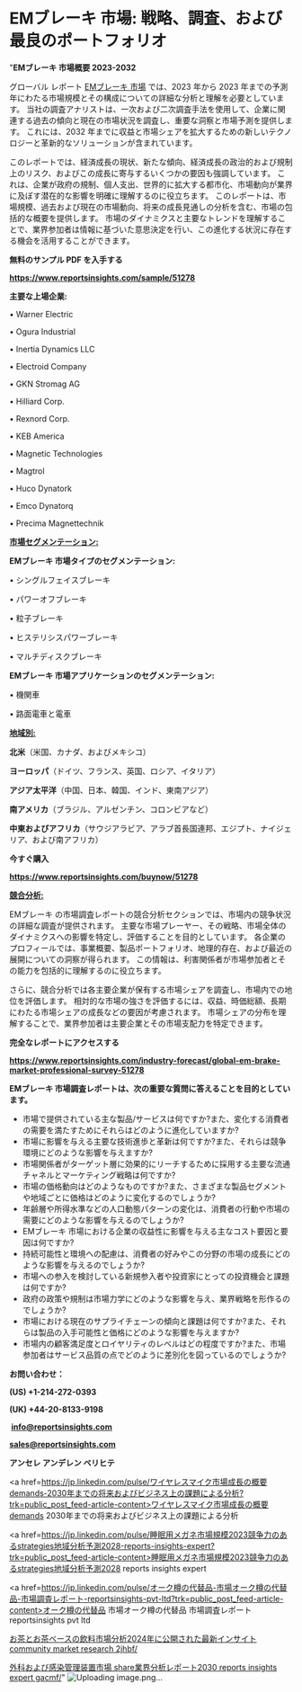 # EMブレーキ 市場: 戦略、調査、および最良のポートフォリオ

"<strong>EMブレーキ 市場概要 2023-2032</strong>

グローバル レポート <a href=https://www.reportsinsights.com/sample/51278>EMブレーキ 市場</a> では、2023 年から 2023 年までの予測年にわたる市場規模とその構成についての詳細な分析と理解を必要としています。 当社の調査アナリストは、一次および二次調査手法を使用して、企業に関連する過去の傾向と現在の市場状況を調査し、重要な洞察と市場予測を提供します。 これには、2032 年までに収益と市場シェアを拡大​​するための新しいテクノロジーと革新的なソリューションが含まれています。

このレポートでは、経済成長の現状、新たな傾向、経済成長の政治的および規制上のリスク、およびこの成長に寄与するいくつかの要因も強調しています。 これは、企業が政府の規制、個人支出、世界的に拡大する都市化、市場動向が業界に及ぼす潜在的な影響を明確に理解するのに役立ちます。 このレポートは、市場規模、過去および現在の市場動向、将来の成長見通しの分析を含む、市場の包括的な概要を提供します。 市場のダイナミクスと主要なトレンドを理解することで、業界参加者は情報に基づいた意思決定を行い、この進化する状況に存在する機会を活用することができます。

<strong><b>無料のサンプル PDF を入手する</b></strong>

<a href=https://www.reportsinsights.com/sample/51278><strong><u>https://www.reportsinsights.com/sample/51278</u></strong></a>

<strong>主要な上場企業:</strong>

• Warner Electric

• Ogura Industrial

• Inertia Dynamics LLC

• Electroid Company

• GKN Stromag AG

• Hilliard Corp.

• Rexnord Corp.

• KEB America

• Magnetic Technologies

• Magtrol

• Huco Dynatork

• Emco Dynatorq

• Precima Magnettechnik

<strong><u>市場セグメンテーション</u></strong><strong><u>:</u></strong>

<strong>EMブレーキ 市場タイプのセグメンテーション:</strong>

• シングルフェイスブレーキ

• パワーオフブレーキ

• 粒子ブレーキ

• ヒステリシスパワーブレーキ

• マルチディスクブレーキ

<strong>EMブレーキ 市場アプリケーションのセグメンテーション:</strong>

• 機関車

• 路面電車と電車

<strong><u>地域別</u></strong><strong><u>:</u></strong>

<strong>北米</strong>（米国、カナダ、およびメキシコ）

<strong>ヨーロッパ</strong>（ドイツ、フランス、英国、ロシア、イタリア）

<strong>アジア太平洋</strong>（中国、日本、韓国、インド、東南アジア）

<strong>南アメリカ</strong>（ブラジル、アルゼンチン、コロンビアなど）

<strong>中東およびアフリカ</strong>（サウジアラビア、アラブ首長国連邦、エジプト、ナイジェリア、および南アフリカ）

<strong>今すぐ購入</strong>

<a href=https://www.reportsinsights.com/buynow/51278><strong><u>https://www.reportsinsights.com/buynow/51278</u></strong></a>

<strong><u>競合分析:</u></strong>

EMブレーキ の市場調査レポートの競合分析セクションでは、市場内の競争状況の詳細な調査が提供されます。 主要な市場プレーヤー、その戦略、市場全体のダイナミクスへの影響を特定し、評価することを目的としています。 各企業のプロフィールでは、事業概要、製品ポートフォリオ、地理的存在、および最近の展開についての洞察が得られます。 この情報は、利害関係者が市場参加者とその能力を包括的に理解するのに役立ちます。

さらに、競合分析では各主要企業が保有する市場シェアを調査し、市場内での地位を評価します。 相対的な市場の強さを評価するには、収益、時価総額、長期にわたる市場シェアの成長などの要因が考慮されます。 市場シェアの分布を理解することで、業界参加者は主要企業とその市場支配力を特定できます。

<strong>完全なレポートにアクセスする</strong>

<a href=https://www.reportsinsights.com/industry-forecast/global-em-brake-market-professional-survey-51278><strong><u><b>https://www.reportsinsights.com/industry-forecast/global-em-brake-market-professional-survey-51278</b></u></strong></a>

<strong><b>EMブレーキ 市場調査レポートは、次の重要な質問に答えることを目的としています。</b></strong>
<ul>
  <li>市場で提供されている主な製品/サービスは何ですか?また、変化する消費者の需要を満たすためにそれらはどのように進化していますか?</li>
  <li>市場に影響を与える主要な技術進歩と革新は何ですか?また、それらは競争環境にどのような影響を与えますか?</li>
  <li>市場関係者がターゲット層に効果的にリーチするために採用する主要な流通チャネルとマーケティング戦略は何ですか?</li>
  <li>市場の価格動向はどのようなものですか?また、さまざまな製品セグメントや地域ごとに価格はどのように変化するのでしょうか?</li>
  <li>年齢層や所得水準などの人口動態パターンの変化は、消費者の行動や市場の需要にどのような影響を与えるのでしょうか?</li>
  <li>EMブレーキ 市場における企業の収益性に影響を与える主なコスト要因と要因は何ですか?</li>
  <li>持続可能性と環境への配慮は、消費者の好みやこの分野の市場の成長にどのような影響を与えるのでしょうか?</li>
  <li>市場への参入を検討している新規参入者や投資家にとっての投資機会と課題は何ですか?</li>
  <li>政府の政策や規制は市場力学にどのような影響を与え、業界戦略を形作るのでしょうか?</li>
  <li>市場における現在のサプライチェーンの傾向と課題は何ですか?また、それらは製品の入手可能性と価格にどのような影響を与えますか?</li>
  <li>市場内の顧客満足度とロイヤリティのレベルはどの程度ですか?また、市場参加者はサービス品質の点でどのように差別化を図っているのでしょうか?</li>
</ul>
<strong>お問い合わせ：</strong>

<strong>(US) +1-214-272-0393</strong>

<strong>(UK) +44-20-8133-9198</strong>

<strong> </strong><a href=info@reportsinsights.com><strong><u>info@reportsinsights.com</u></strong></a>

<a href=sales@reportsinsights.com><strong><u>sales@reportsinsights.com</u></strong></a>

<strong>アンセレ アンデレン ベリヒテ</strong>

<a href=https://jp.linkedin.com/pulse/ワイヤレスマイク市場成長の概要demands-2030年までの将来およびビジネス上の課題による分析?trk=public_post_feed-article-content>ワイヤレスマイク市場成長の概要demands 2030年までの将来およびビジネス上の課題による分析</a>

<a href=https://jp.linkedin.com/pulse/睡眠用メガネ市場規模2023競争力のあるstrategies地域分析予測2028-reports-insights-expert?trk=public_post_feed-article-content>睡眠用メガネ市場規模2023競争力のあるstrategies地域分析予測2028 reports insights expert</a>

<a href=https://jp.linkedin.com/pulse/オーク樽の代替品-市場オーク樽の代替品-市場調査レポート-reportsinsights-pvt-ltd?trk=public_post_feed-article-content>オーク樽の代替品 市場オーク樽の代替品 市場調査レポート reportsinsights pvt ltd</a>

<a href=https://www.linkedin.com/pulse/お茶とお茶ベースの飲料市場分析2024年に公開された最新インサイト-community-market-research-2jhbf/>お茶とお茶ベースの飲料市場分析2024年に公開された最新インサイト community market research 2jhbf/</a>

<a href=https://www.linkedin.com/pulse/外科および感染管理装置市場-share業界分析レポート2030-reports-insights-expert-gacmf/>外科および感染管理装置市場 share業界分析レポート2030 reports insights expert gacmf/</a>"
![Uploading image.png…]()

